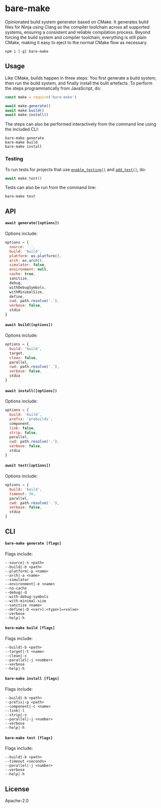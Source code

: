# bare-make

Opinionated build system generator based on CMake. It generates build files for Ninja using Clang as the compiler toolchain across all supported systems, ensuring a consistent and reliable compilation process. Beyond forcing the build system and compiler toolchain, everything is still plain CMake, making it easy to eject to the normal CMake flow as necessary.

```
npm i [-g] bare-make
```

## Usage

Like CMake, builds happen in three steps: You first generate a build system, then run the build system, and finally install the built artefacts. To perform the steps programmatically from JavaScript, do:

```js
const make = require('bare-make')

await make.generate()
await make.build()
await make.install()
```

The steps can also be performed interactively from the command line using the included CLI:

```console
bare-make generate
bare-make build
bare-make install
```

### Testing

To run tests for projects that use [`enable_testing()`](https://cmake.org/cmake/help/latest/command/enable_testing.html#command:enable_testing) and [`add_test()`](https://cmake.org/cmake/help/latest/command/add_test.html#command:add_test), do:

```js
await make.test()
```

Tests can also be run from the command line:

```console
bare-make test
```

## API

#### `await generate([options])`

Options include:

```js
options = {
  source: '.',
  build: 'build',
  platform: os.platform(),
  arch: os.arch(),
  simulator: false,
  environment: null,
  cache: true,
  sanitize,
  debug,
  withDebugSymbols,
  withMinimalSize,
  define,
  cwd: path.resolve('.'),
  verbose: false,
  stdio
}
```

#### `await build([options])`

Options include:

```js
options = {
  build: 'build',
  target,
  clean: false,
  parallel,
  cwd: path.resolve('.'),
  verbose: false,
  stdio
}
```

#### `await install([options])`

Options include:

```js
options = {
  build: 'build',
  prefix: 'prebuilds',
  component,
  link: false,
  strip: false,
  parallel,
  cwd: path.resolve('.'),
  verbose: false,
  stdio
}
```

#### `await test([options])`

Options include:

```js
options = {
  build: 'build',
  timeout: 30,
  parallel,
  cwd: path.resolve('.'),
  verbose: false,
  stdio
}
```

## CLI

#### `bare-make generate [flags]`

Flags include:

```console
--source|-s <path>
--build|-b <path>
--platform|-p <name>
--arch|-a <name>
--simulator
--environment|-e <name>
--no-cache
--debug|-d
--with-debug-symbols
--with-minimal-size
--sanitize <name>
--define|-D <var>[:<type>]=<value>
--verbose
--help|-h
```

#### `bare-make build [flags]`

Flags include:

```console
--build|-b <path>
--target|-t <name>
--clean|-c
--parallel|-j <number>
--verbose
--help|-h
```

#### `bare-make install [flags]`

Flags include:

```console
--build|-b <path>
--prefix|-p <path>
--component|-c <name>
--link|-l
--strip|-s
--parallel|-j <number>
--verbose
--help|-h
```

#### `bare-make test [flags]`

Flags include:

```console
--build|-b <path>
--timeout <seconds>
--parallel|-j <number>
--verbose
--help|-h
```

## License

Apache-2.0
